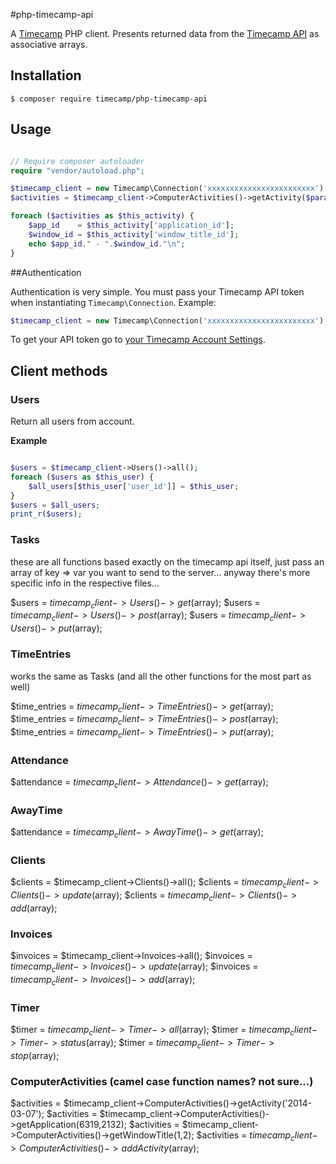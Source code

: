 #php-timecamp-api

A [Timecamp](http://www.timecamp.com/) PHP client. Presents returned data from the [Timecamp API](https://github.com/timecamp2/timecamp-api) as associative arrays.

## Installation

```shell
$ composer require timecamp/php-timecamp-api
```

## Usage

```php

// Require composer autoloader
require "vendor/autoload.php";

$timecamp_client = new Timecamp\Connection('xxxxxxxxxxxxxxxxxxxxxxxx');
$activities = $timecamp_client->ComputerActivities()->getActivity($params);

foreach ($activities as $this_activity) {
    $app_id    = $this_activity['application_id'];
    $window_id = $this_activity['window_title_id'];
    echo $app_id." - ".$window_id."\n";
}

```

##Authentication

Authentication is very simple. You must pass your Timecamp API token when instantiating `Timecamp\Connection`. Example:

```php
$timecamp_client = new Timecamp\Connection('xxxxxxxxxxxxxxxxxxxxxxxx');
```

To get your API token go to [your Timecamp Account Settings](https://www.timecamp.com/people/edit).

## Client methods

### Users

Return all users from account.

**Example**

```php

$users = $timecamp_client->Users()->all();
foreach ($users as $this_user) {
    $all_users[$this_user['user_id']] = $this_user;
}
$users = $all_users;
print_r($users);

```

### Tasks
these are all functions based exactly on the timecamp api itself, just pass an array of key => var you want to send to the server... anyway there's more specific info in the respective files...

$users = $timecamp_client->Users()->get($array);
$users = $timecamp_client->Users()->post($array);
$users = $timecamp_client->Users()->put($array);

### TimeEntries
works the same as Tasks (and all the other functions for the most part as well)

$time_entries = $timecamp_client->TimeEntries()->get($array);
$time_entries = $timecamp_client->TimeEntries()->post($array);
$time_entries = $timecamp_client->TimeEntries()->put($array);

### Attendance
$attendance = $timecamp_client->Attendance()->get($array);

### AwayTime
$attendance = $timecamp_client->AwayTime()->get($array);

### Clients
$clients = $timecamp_client->Clients()->all();
$clients = $timecamp_client->Clients()->update($array);
$clients = $timecamp_client->Clients()->add($array);

### Invoices
$invoices = $timecamp_client->Invoices->all();
$invoices = $timecamp_client->Invoices()->update($array);
$invoices = $timecamp_client->Invoices()->add($array);

### Timer
$timer = $timecamp_client->Timer->all($array);
$timer = $timecamp_client->Timer->status($array);
$timer = $timecamp_client->Timer->stop($array);

### ComputerActivities (camel case function names? not sure...)
$activities = $timecamp_client->ComputerActivities()->getActivity('2014-03-07');
$activities = $timecamp_client->ComputerActivities()->getApplication(6319,2132);
$activities = $timecamp_client->ComputerActivities()->getWindowTitle(1,2);
$activities = $timecamp_client->ComputerActivities()->addActivity($array);
